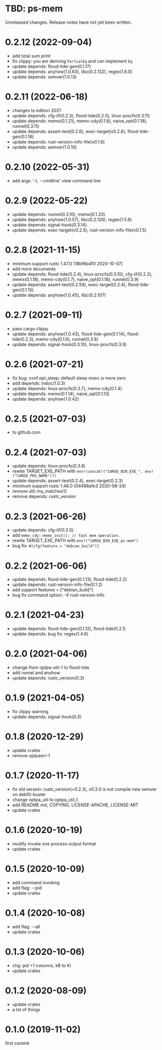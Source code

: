 TBD: ps-mem
===
Unreleased changes. Release notes have not yet been written.

0.2.12 (2022-09-04)
=====

* add total sum print
* fix clippy: you are deriving `PartialEq` and can implement `Eq`
* update depends: flood-tide-gen(0.1.17)
* update depends: anyhow(1.0.63), libc(0.2.132), regex(1.6.0)
* update depends: semver(1.0.13)

0.2.11 (2022-06-18)
=====

* changes to edition 2021
* update depends: cfg-iif(0.2.3), flood-tide(0.2.5), linux-procfs(0.3.11)
* update depends: memx(0.1.21), memx-cdy(0.1.8), naive_opt(0.1.18), runnel(0.3.11)
* update depends: assert-text(0.2.6), exec-target(v0.2.6), flood-tide-gen(0.1.16)
* update depends: rust-version-info-file(v0.1.6)
* update depends: semver(1.0.10)

0.2.10 (2022-05-31)
=====

* add args: '-l, --cmdline' view command line

0.2.9 (2022-05-22)
=====

* update depends: runnel(0.3.10), memx(0.1.20)
* update depends: anyhow(1.0.57), libc(0.2.126), regex(1.5.6)
* update depends: signal-hook(0.3.14)
* update depends: exec-target(v0.2.5), rust-version-info-file(v0.1.5)

0.2.8 (2021-11-15)
=====

* minimum support rustc 1.47.0 (18bf6b4f0 2020-10-07)
* add more documents
* update depends: flood-tide(0.2.4), linux-procfs(0.3.10), cfg-iif(0.2.2), memx(0.1.18), memx-cdy(0.1.7), naive_opt(0.1.16), runnel(0.3.9)
* update depends: assert-text(0.2.59), exec-target(0.2.4), flood-tide-gen(0.1.15)
* update depends: anyhow(1.0.45), libc(0.2.107)

0.2.7 (2021-09-11)
=====

* pass cargo clippy
* update depends: anyhow(1.0.43), flood-tide-gen(0.1.14), flood-tide(0.2.3), memx-cdy(0.1.6), runnel(0.3.8)
* update depends: signal-hook(0.3.10), linux-procfs(0.3.9)

0.2.6 (2021-07-21)
=====

* fix bug: conf.opt_sleep: default sleep msec is more zero
* add depends: indoc(1.0.3)
* update depends: linux-procfs(0.3.7), memx-cdy(0.1.4)
* update depends: memx(0.1.14), naive_opt(0.1.13)
* update depends: anyhow(1.0.42)

0.2.5 (2021-07-03)
=====

* to github.com

0.2.4 (2021-07-03)
=====

* update depends: linux-procfs(0.3.6)
* rewite TARGET_EXE_PATH with `env!(concat!("CARGO_BIN_EXE_", env!("CARGO_PKG_NAME")))`
* update depends: assert-text(0.2.4), exec-target(0.2.3)
* minimum support rustc 1.46.0 (04488afe3 2020-08-24)
* remove util::my_matches!()
* remove depends: rustc_version

0.2.3 (2021-06-26)
=====

* update depends: cfg-iif(0.2.0)
* add `memx_cdy::memx_init(); // fast mem operation.`
* rewite TARGET_EXE_PATH with `env!("CARGO_BIN_EXE_ps-mem")`
* bug fix: `#[cfg(feature = "debian_build")]`

0.2.2 (2021-06-06)
=====

* update depends: flood-tide-gen(0.1.13), flood-tide(0.2.2)
* update depends: rust-version-info-file(0.1.2)
* add support features = \["debian_build"\]
* bug fix command option: -X rust-version-info

0.2.1 (2021-04-23)
=====

* update depends: flood-tide-gen(0.1.12), flood-tide(0.2.1)
* update depends: bug fix: regex(1.4.6)

0.2.0 (2021-04-06)
=====

* change from optpa-util-1 to flood-tide
* add runnel and anyhow
* update depends: rustc_version(0.3)

0.1.9 (2021-04-05)
=====

* fix clippy warning
* update depends: signal-hook(0.3)

0.1.8 (2020-12-29)
=====

* update crates
* remove optpaerr-1

0.1.7 (2020-11-17)
=====

* fix old version: rustc_version(=0.2.3), v0.3.0 is not compile new semver on deb10-buster
* change optpa_util to optpa_util_1
* add README.md, COPYING, LICENSE-APACHE, LICENSE-MIT
* update crates

0.1.6 (2020-10-19)
=====

* modify invoke one process output format
* update crates

0.1.5 (2020-10-09)
=====

* add command invoking
* add flag: --pid
* update crates

0.1.4 (2020-10-08)
=====

* add flag: --all
* update crates

0.1.3 (2020-10-06)
=====

* chg: pid +1 columns, kB to Ki
* update crates

0.1.2 (2020-08-09)
=====

* update crates
* a lot of things

0.1.0 (2019-11-02)
=====
first commit
